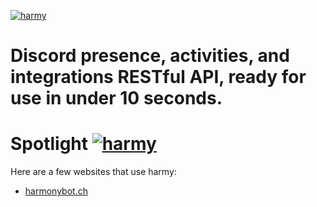 [![harmy](https://harmy.gg/HarmySVGREADME.svg)](https://harmy.gg/)
#  Discord presence, activities, and integrations RESTful API, ready for use in under 10 seconds.

# Spotlight [![harmy](https://harmy.gg/APISVG.svg)](https://harmy.gg/)
Here are a few websites that use harmy:

- [harmonybot.ch](https://harmonybot.ch/home)
